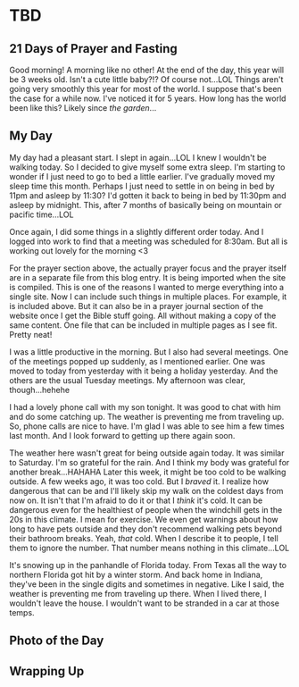# TBD

## 21 Days of Prayer and Fasting

Good morning! A morning like no other! At the end of the day, this year will be 3 weeks old. Isn't a cute little baby?!? Of course not...LOL Things aren't going very smoothly this year for most of the world. I suppose that's been the case for a while now. I've noticed it for 5 years. How long has the world been like this? Likely since *the garden*...

<!--@include: ../../../bible/prayer/journal/2025/01/21_21-days.md{3,}-->

## My Day

My day had a pleasant start. I slept in again...LOL I knew I wouldn't be walking today. So I decided to give myself some extra sleep. I'm starting to wonder if I just need to go to bed a little earlier. I've gradually moved my sleep time this month. Perhaps I just need to settle in on being in bed by 11pm and asleep by 11:30? I'd gotten it back to being in bed by 11:30pm and asleep by midnight. This, after 7 months of basically being on mountain or pacific time...LOL

Once again, I did some things in a slightly different order today. And I logged into work to find that a meeting was scheduled for 8:30am. But all is working out lovely for the morning <3

For the prayer section above, the actually prayer focus and the prayer itself are in a separate file from this blog entry. It is being imported when the site is compiled. This is one of the reasons I wanted to merge everything into a single site. Now I can include such things in multiple places. For example, it is included above. But it can also be in a prayer journal section of the website once I get the Bible stuff going. All without making a copy of the same content. One file that can be included in multiple pages as I see fit. Pretty neat!

I was a little productive in the morning. But I also had several meetings. One of the meetings popped up suddenly, as I mentioned earlier. One was moved to today from yesterday with it being a holiday yesterday. And the others are the usual Tuesday meetings. My afternoon was clear, though...hehehe

I had a lovely phone call with my son tonight. It was good to chat with him and do some catching up. The weather is preventing me from traveling up. So, phone calls are nice to have. I'm glad I was able to see him a few times last month. And I look forward to getting up there again soon.

The weather here wasn't great for being outside again today. It was similar to Saturday. I'm so grateful for the rain. And I think my body was grateful for another break...HAHAHA Later this week, it might be too cold to be walking outside. A few weeks ago, it was too cold. But I *braved* it. I realize how dangerous that can be and I'll likely skip my walk on the coldest days from now on. It isn't that I'm afraid to do it or that I *think* it's cold. It can be dangerous even for the healthiest of people when the windchill gets in the 20s in this climate. I mean for exercise. We even get warnings about how long to have pets outside and they don't recommend walking pets beyond their bathroom breaks. Yeah, *that* cold. When I describe it to people, I tell them to ignore the number. That number means nothing in this climate...LOL

It's snowing up in the panhandle of Florida today. From Texas all the way to northern Florida got hit by a winter storm. And back home in Indiana, they've been in the single digits and sometimes in negative. Like I said, the weather is preventing me from traveling up there. When I lived there, I wouldn't leave the house. I wouldn't want to be stranded in a car at those temps.

## Photo of the Day



## Wrapping Up

